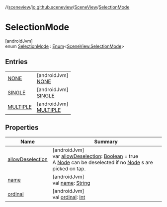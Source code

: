 //[sceneview](../../../../index.md)/[io.github.sceneview](../../index.md)/[SceneView](../index.md)/[SelectionMode](index.md)

# SelectionMode

[androidJvm]\
enum [SelectionMode](index.md) : [Enum](https://kotlinlang.org/api/latest/jvm/stdlib/kotlin/-enum/index.html)&lt;[SceneView.SelectionMode](index.md)&gt;

## Entries

| | |
|---|---|
| [NONE](-n-o-n-e/index.md) | [androidJvm]<br>[NONE](-n-o-n-e/index.md) |
| [SINGLE](-s-i-n-g-l-e/index.md) | [androidJvm]<br>[SINGLE](-s-i-n-g-l-e/index.md) |
| [MULTIPLE](-m-u-l-t-i-p-l-e/index.md) | [androidJvm]<br>[MULTIPLE](-m-u-l-t-i-p-l-e/index.md) |

## Properties

| Name | Summary |
|---|---|
| [allowDeselection](allow-deselection.md) | [androidJvm]<br>var [allowDeselection](allow-deselection.md): [Boolean](https://kotlinlang.org/api/latest/jvm/stdlib/kotlin/-boolean/index.html) = true<br>A [Node](../../../io.github.sceneview.node/-node/index.md) can be deselected if no [Node](../../../io.github.sceneview.node/-node/index.md) s are picked on tap. |
| [name](../../../io.github.sceneview.texture/-texture-loader/-texture-type/-d-a-t-a/index.md#-372974862%2FProperties%2F-1571379623) | [androidJvm]<br>val [name](../../../io.github.sceneview.texture/-texture-loader/-texture-type/-d-a-t-a/index.md#-372974862%2FProperties%2F-1571379623): [String](https://kotlinlang.org/api/latest/jvm/stdlib/kotlin/-string/index.html) |
| [ordinal](../../../io.github.sceneview.texture/-texture-loader/-texture-type/-d-a-t-a/index.md#-739389684%2FProperties%2F-1571379623) | [androidJvm]<br>val [ordinal](../../../io.github.sceneview.texture/-texture-loader/-texture-type/-d-a-t-a/index.md#-739389684%2FProperties%2F-1571379623): [Int](https://kotlinlang.org/api/latest/jvm/stdlib/kotlin/-int/index.html) |

